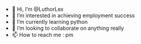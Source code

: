 - 👋 Hi, I’m @LuthorLex
- 👀 I’m interested in achieving employment success
- 🌱 I’m currently learning python
- 💞️ I’m looking to collaborate on anything really
- 📫 How to reach me : pm

<!---
LuthorLex/LuthorLex is a ✨ special ✨ repository because its `README.md` (this file) appears on your GitHub profile.
You can click the Preview link to take a look at your changes.
--->
